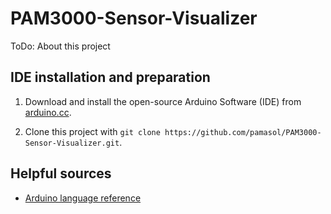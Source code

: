 # PAM3000-Sensor-Visualizer

ToDo: About this project

## IDE installation and preparation

1. Download and install the open-source Arduino Software (IDE) from [arduino.cc](https://www.arduino.cc/en/main/software).

2. Clone this project with `git clone https://github.com/pamasol/PAM3000-Sensor-Visualizer.git`.

## Helpful sources

* [Arduino language reference](https://www.arduino.cc/reference/en/)